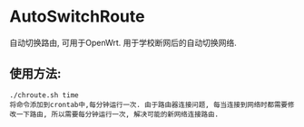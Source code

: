 # AutoSwitchRoute
自动切换路由, 可用于OpenWrt.
用于学校断网后的自动切换网络.
 ## 使用方法:
    ./chroute.sh time
    将命令添加到crontab中,每分钟运行一次. 由于路由器连接问题, 每当连接到网络时都需要修改一下路由, 所以需要每分钟运行一次, 解决可能的新网络连接路由.

